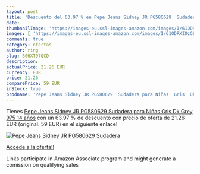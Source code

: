 ```yaml
---
layout: post
title: 'Descuento del 63.97 % en Pepe Jeans Sidney JR PG580629  Sudadera '
date: 
thumbnailImage: 'https://images-eu.ssl-images-amazon.com/images/I/61ODRXIOzGL._SL200_.jpg'
images: [ 'https://images-eu.ssl-images-amazon.com/images/I/61ODRXIOzGL._SL200_.jpg' ]
comments: true
category: ofertas
author: ring
slug: B06XT97QCD
description:
actualPrice: 21.26 EUR
currency: EUR
price: 21.26
comparePrice: 59 EUR
inStock: true
prodname: 'Pepe Jeans Sidney JR PG580629  Sudadera para Niñas  Gris  Dk Grey 975  14 años'
---
```


Tienes [Pepe Jeans Sidney JR PG580629  Sudadera para Niñas  Gris  Dk Grey 975  14 años](https://www.amazon.es/dp/B06XT97QCD/?tag=tolees-21) con un 63.97 % de descuento con precio de oferta de 21.26 EUR (original: 59 EUR) en el siguiente enlace!

[![Pepe Jeans Sidney JR PG580629  Sudadera ](https://images-eu.ssl-images-amazon.com/images/I/61ODRXIOzGL._SL200_.jpg)](https://www.amazon.es/dp/B06XT97QCD/?tag=tolees-21)

[Accede a la oferta!!](https://www.amazon.es/dp/B06XT97QCD/?tag=tolees-21)

Links participate in Amazon Associate program and might generate a comission on qualifying sales


